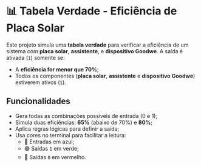 # 📊 Tabela Verdade - Eficiência de Placa Solar

Este projeto simula uma **tabela verdade** para verificar a eficiência de um sistema com **placa solar**, **assistente**, e **dispositivo Goodwe**. A saída é ativada (`1`) somente se:

- A **eficiência for menor que 70%**;
- Todos os componentes (**placa solar**, **assistente** e **dispositivo Goodwe**) estiverem ativos (`1`).

## Funcionalidades

- Gera todas as combinações possíveis de entrada (0 e 1);
- Simula duas eficiências: **65%** (abaixo de 70%) e **80%**;
- Aplica regras lógicas para definir a saída;
- Usa cores no terminal para facilitar a leitura:
  - 🔵 Entradas em azul;
  - 🟢 Saídas `1` em verde;
  - 🔴 Saídas `0` em vermelho.


